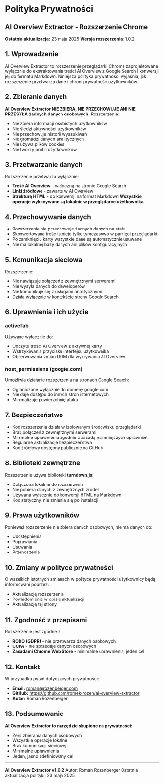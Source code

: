 # Polityka Prywatności
## AI Overview Extractor - Rozszerzenie Chrome
**Ostatnia aktualizacja:** 23 maja 2025 
**Wersja rozszerzenia:** 1.0.2
## 1\. Wprowadzenie
 AI Overview Extractor to rozszerzenie przeglądarki Chrome zaprojektowane wyłącznie do ekstraktowania treści AI Overview z Google Search i konwersji jej do formatu Markdown. Niniejsza polityka prywatności wyjaśnia, jak rozszerzenie przetwarza dane i chroni prywatność użytkowników.
## 2\. Zbieranie danych
**AI Overview Extractor NIE ZBIERA, NIE PRZECHOWUJE ANI NIE PRZESYŁA żadnych danych osobowych.** 
Rozszerzenie:
* Nie zbiera informacji osobistych użytkowników
* Nie śledzi aktywności użytkowników
* Nie przechowuje historii wyszukiwań
* Nie gromadzi danych analitycznych
* Nie używa plików cookies
* Nie tworzy profili użytkowników
## 3\. Przetwarzanie danych
Rozszerzenie przetwarza wyłącznie:
* **Treść AI Overview** \- widoczną na stronie Google Search
* **Linki źródłowe** \- zawarte w AI Overview
* **Strukturę HTML** \- do konwersji na format Markdown
**Wszystkie operacje wykonywane są lokalnie w przeglądarce użytkownika.**
## 4\. Przechowywanie danych
* Rozszerzenie nie przechowuje żadnych danych na stałe
* Skonwertowana treść istnieje tylko tymczasowo w pamięci przeglądarki
* Po zamknięciu karty wszystkie dane są automatycznie usuwane
* Nie ma lokalnej bazy danych ani plików konfiguracyjnych
## 5\. Komunikacja sieciowa
Rozszerzenie:
* Nie nawiązuje połączeń z zewnętrznymi serwerami
* Nie wysyła danych do deweloperów
* Nie komunikuje się z usługami analitycznymi
* Działa wyłącznie w kontekście strony Google Search
## 6\. Uprawnienia i ich użycie
### activeTab
Używane wyłącznie do:
* Odczytu treści AI Overview z aktywnej karty
* Wstrzykiwania przycisku interfejsu użytkownika
* Obserwowania zmian DOM dla wykrywania AI Overview
### host\_permissions (google.com)
Umożliwia działanie rozszerzenia na stronach Google Search:
* Ograniczone wyłącznie do domeny google.com
* Nie daje dostępu do innych stron internetowych
* Minimalizuje powierzchnię ataku
## 7\. Bezpieczeństwo
* Kod rozszerzenia działa w izolowanym środowisku przeglądarki
* Brak połączeń z zewnętrznymi serwerami
* Minimalne uprawnienia zgodnie z zasadą najmniejszych uprawnień
* Regularne aktualizacje bezpieczeństwa
* Kod źródłowy dostępny publicznie na GitHub
## 8\. Biblioteki zewnętrzne
Rozszerzenie używa biblioteki **turndown.js**:
* Dołączona lokalnie do rozszerzenia
* Nie pobiera danych z zewnętrznych źródeł
* Używana wyłącznie do konwersji HTML na Markdown
* Kod statyczny, nie zmienia się po instalacji
## 9\. Prawa użytkowników
Ponieważ rozszerzenie nie zbiera danych osobowych, nie ma danych do:
* Udostępnienia
* Poprawiania
* Usuwania
* Przenoszenia
## 10\. Zmiany w polityce prywatności
 O wszelkich istotnych zmianach w polityce prywatności użytkownicy będą informowani poprzez:
* Aktualizację rozszerzenia
* Powiadomienie w opisie aktualizacji
* Aktualizację tej strony
## 11\. Zgodność z przepisami
Rozszerzenie jest zgodne z:
* **RODO (GDPR)** \- nie przetwarza danych osobowych
* **CCPA** \- nie sprzedaje danych osobowych
* **Zasadami Chrome Web Store** \- minimalne uprawnienia, jeden cel
## 12\. Kontakt
W przypadku pytań dotyczących prywatności:
* **Email:** roman@rozenberger.com
* **GitHub:** <https://github.com/romek-rozen/ai-overview-extractor>
* **Autor:** Roman Rozenberger
## 13\. Podsumowanie
**AI Overview Extractor to narzędzie skupione na prywatności:**
* Zero zbierania danych osobowych
* Wszystkie operacje lokalne
* Brak komunikacji sieciowej
* Minimalne uprawnienia
* Jeden, jasno zdefiniowany cel
---
**AI Overview Extractor v1.0.2** 
 Autor: Roman Rozenberger 
 Ostatnia aktualizacja polityki: 23 maja 2025